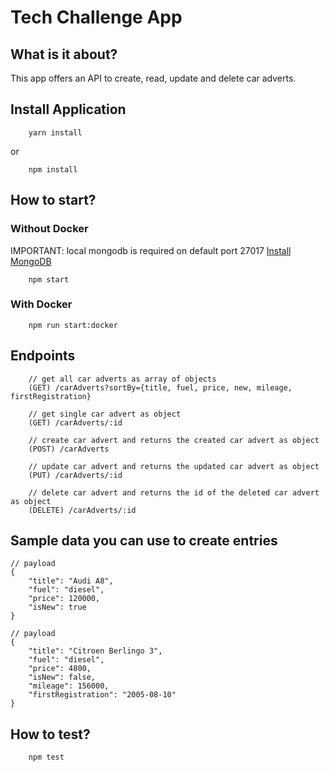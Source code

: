 # Tech Challenge App

## What is it about?

This app offers an API to create, read, update and delete car adverts.


## Install Application

```
    yarn install
```

or

```
    npm install
```

## How to start?

### Without Docker

IMPORTANT: local mongodb is required on default port 27017 [Install MongoDB](https://docs.mongodb.com/manual/installation/)

```
    npm start
```

### With Docker

```
    npm run start:docker
```

## Endpoints

```
    // get all car adverts as array of objects
    (GET) /carAdverts?sortBy={title, fuel, price, new, mileage, firstRegistration}

    // get single car advert as object
    (GET) /carAdverts/:id

    // create car advert and returns the created car advert as object
    (POST) /carAdverts

    // update car advert and returns the updated car advert as object
    (PUT) /carAdverts/:id

    // delete car advert and returns the id of the deleted car advert as object
    (DELETE) /carAdverts/:id
```

## Sample data you can use to create entries

```
// payload
{
    "title": "Audi A8",
    "fuel": "diesel",
    "price": 120000,
    "isNew": true
}

// payload
{
    "title": "Citroen Berlingo 3",
    "fuel": "diesel",
    "price": 4800,
    "isNew": false,
    "mileage": 156000,
    "firstRegistration": "2005-08-10"
}
```

## How to test?

```
    npm test
```